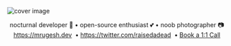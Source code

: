 <img src=/tw-banner.gif alt='cover image' align='center'>
<p align="center">
  nocturnal developer 🦉 • open-source enthusiast 💕 • noob photographer 📷
  <br>
  <a href='https://mrugesh.dev'>https://mrugesh.dev</a>
   • 
  <a href='https://twitter.com/raisedadead'>https://twitter.com/raisedadead</a>
   • 
  <a href='https://mrugesh.dev/meet'>Book a 1:1 Call</a>
</p>
